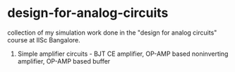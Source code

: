 # design-for-analog-circuits
collection of my simulation work done in the "design for analog circuits" course at IISc Bangalore.

1. Simple amplifier circuits - BJT CE amplifier, OP-AMP based noninverting amplifier, OP-AMP based buffer
